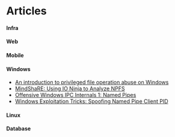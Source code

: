 # Articles

#### Infra

#### Web

#### Mobile

#### Windows

- [An introduction to privileged file operation abuse on Windows](https://offsec.almond.consulting/intro-to-file-operation-abuse-on-Windows.html)
- [MindShaRE: Using IO Ninja to Analyze NPFS](https://www.zerodayinitiative.com/blog/2021/11/17/mindshare-using-io-ninja-to-analyze-npfs)
- [Offensive Windows IPC Internals 1: Named Pipes](https://csandker.io/2021/01/10/Offensive-Windows-IPC-1-NamedPipes.html)
- [Windows Exploitation Tricks: Spoofing Named Pipe Client PID](https://googleprojectzero.blogspot.com/2019/09/windows-exploitation-tricks-spoofing.html)

#### Linux

#### Database
